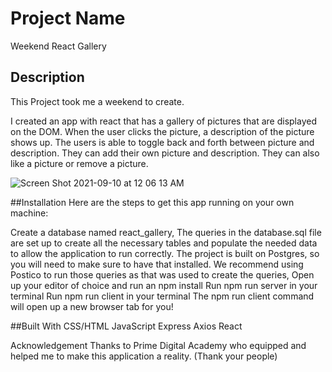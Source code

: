 # Project Name

Weekend React Gallery

## Description

This Project took me a weekend to create.

I created an app with react that has a gallery of pictures that are displayed on the DOM.
When the user clicks the picture, a description of the picture shows up.  The users is able to
toggle back and forth between picture and description. They can add their own picture and description. 
They can also like a picture or remove a picture.


![Screen Shot 2021-09-10 at 12 06 13 AM](https://user-images.githubusercontent.com/82717484/132803125-c4416860-3161-4425-8a87-5c3009280766.png)


##Installation
Here are the steps to get this app running on your own machine:

Create a database named react_gallery,
The queries in the database.sql file are set up to create all the necessary tables and populate the needed data to allow the application to run correctly. The project is built on Postgres, so you will need to make sure to have that installed. We recommend using Postico to run those queries as that was used to create the queries,
Open up your editor of choice and run an npm install
Run npm run server in your terminal
Run npm run client in your terminal
The npm run client command will open up a new browser tab for you!


##Built With
CSS/HTML
JavaScript
Express
Axios
React

Acknowledgement
Thanks to Prime Digital Academy who equipped and helped me to make this application a reality. (Thank your people)
